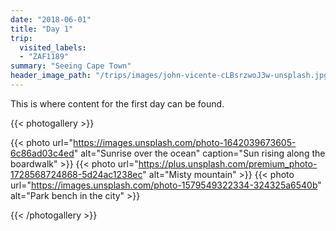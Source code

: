 ```yaml
---
date: "2018-06-01"
title: "Day 1"
trip:
  visited_labels:
  - "ZAF1189"
summary: "Seeing Cape Town"
header_image_path: "/trips/images/john-vicente-cLBsrzwoJ3w-unsplash.jpg"
---
```


This is where content for the first day can be found.

{{< photogallery >}}

{{< photo url="https://images.unsplash.com/photo-1642039673605-6c86ad03c4ed" alt="Sunrise over the ocean" caption="Sun rising along the boardwalk" >}}
{{< photo url="https://plus.unsplash.com/premium_photo-1728568724868-5d24ac1238ec" alt="Misty mountain" >}}
{{< photo url="https://images.unsplash.com/photo-1579549322334-324325a6540b" alt="Park bench in the city" >}}

{{< /photogallery >}}
